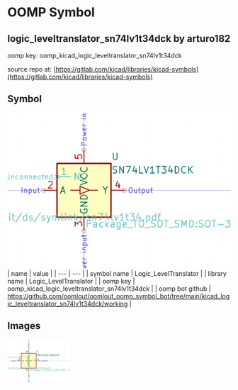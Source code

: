 # OOMP Symbol  
## logic_leveltranslator_sn74lv1t34dck  by arturo182  
  
oomp key: oomp_kicad_logic_leveltranslator_sn74lv1t34dck  
  
source repo at: [https://gitlab.com/kicad/libraries/kicad-symbols](https://gitlab.com/kicad/libraries/kicad-symbols)  
## Symbol  
  
[![working.png](working_600.png)](working.png)  
| name | value | 
| --- | --- | 
| symbol name | Logic_LevelTranslator | 
| library name | Logic_LevelTranslator | 
| oomp key | oomp_kicad_logic_leveltranslator_sn74lv1t34dck | 
| oomp bot github | https://github.com/oomlout/oomlout_oomp_symbol_bot/tree/main/kicad_logic_leveltranslator_sn74lv1t34dck/working | 
## Images  
  
[![working.png](working_140.png)](working.png)  
